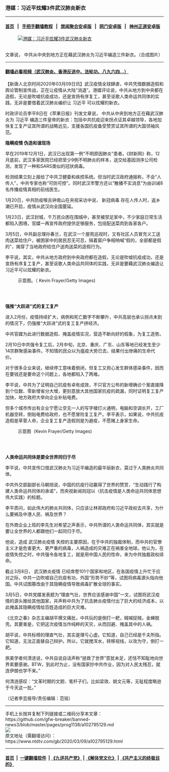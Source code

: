### 港媒：习近平炫耀3件武汉肺炎新衣
------------------------

#### [首页](https://github.com/gfw-breaker/banned-news3/blob/master/README.md) &nbsp;&nbsp;|&nbsp;&nbsp; [手把手翻墙教程](https://github.com/gfw-breaker/guides/wiki) &nbsp;&nbsp;|&nbsp;&nbsp; [禁闻聚合安卓版](https://github.com/gfw-breaker/bn-android) &nbsp;&nbsp;|&nbsp;&nbsp; [网门安卓版](https://github.com/oGate2/oGate) &nbsp;&nbsp;|&nbsp;&nbsp; [神州正道安卓版](https://github.com/SzzdOgate/update) 



<div><div class="featured_image">
 <a href="https://i.ntdtv.com/assets/uploads/2020/03/087c19365063714b27fcbac38b244ba4.jpg" target="_blank">
  <figure>
   <img alt="港媒：习近平炫耀3件武汉肺炎新衣" src="https://i.ntdtv.com/assets/uploads/2020/03/087c19365063714b27fcbac38b244ba4.jpg"/>
  </figure><br/>
 </a>
 <span class="caption">
  文章说， 中共从中央到地方正在藉武汉肺炎为习近平编造三件新衣。（合成图片）
 </span>
</div>
</div><hr/>

#### [翻墙必看视频（武汉肺炎、香港反送中、法轮功、八九六四...）](https://github.com/gfw-breaker/banned-news3/blob/master/pages/link3.md)

<div><div class="post_content" itemprop="articleBody">
 <p>
  【新唐人北京时间2020年03月09日讯】武汉疫情全球肆虐，中共凭借数据造假和舆论管制宣传战，正在让疫情从大陆“消退”。港媒评论说，中共从地方到中央都在造假，无论是吹嘘抗疫成功，还是宣扬有序复工，甚至讴歌人类命运共同体的实践，无非是要借着武汉肺炎编织让
  <ok href="https://www.ntdtv.com/gb/习近平.htm">
   习近平
  </ok>
  可以炫耀的新衣。
 </p>
 <p>
  时政评论员李平8日在《苹果日报》刊发文章说， 中共从中央到地方正在藉武汉肺炎为
  <ok href="https://www.ntdtv.com/gb/习近平.htm">
   习近平
  </ok>
  编造三件皇帝的新衣：包括中共抗疫迎来拐点证其卓越领导，各地加快复工复产证其所谓的战略远见，支援各国抗疫备受赞赏证其所谓的大国领袖风范。
 </p>
 <p>
  <strong>
   隐瞒疫情 伪造和谐现场
  </strong>
 </p>
 <p>
  早在2019年12月1日，武汉已出现第一例“不明原因肺炎”患者。《财新网》称，12月底前，武汉多家医院已经把至少9例不明肺炎的样本，送交给基因测序公司检测，发现了一种和SARS类似的冠状病毒。
 </p>
 <p>
  检测结果立刻上报给了中共卫健委和疾控系统。但当时武汉政府通报称，不会“人传人”，中共专家也称“可防可控”。同时武汉市警方还以“散播不实消息”为由训诫8名传播疫情真相的前线医生。
 </p>
 <p>
  1月20日，中共防疫喉舌钟南山在央视采访中说，
  <ok href="https://www.ntdtv.com/gb/新冠病毒.htm">
   新冠病毒
  </ok>
  存在人传人时，返乡潮已开启，疫情从武汉向全国蔓延。
 </p>
 <p>
  1月23日，武汉封城，千万民众困在围城中，甚至被禁足家中，不少家庭日常生活都陷入困境，官媒一再宣传政府提供足够服务，包括配送菜肉到各家各户。
 </p>
 <p>
  3月5日，中共副总理孙春兰，在武汉一个屋苑巡视时，又有社区人员冒充义工送肉送菜给住户，被困家中的居民忍无可忍，隔着窗户争相呐喊“假的，全部都是假的”，揭穿了当地政府给住户送肉送菜的造假行为。
 </p>
 <p>
  李平说，其实，中共从地方政府到中央政府都在造假，无论是吹嘘抗疫成功，还是宣扬有序复工复产，甚至讴歌人类命运共同体的实践，无非是要藉武汉肺炎编造让习近平可以炫耀的新衣。
 </p>
 <figure class="wp-caption alignnone" id="attachment_102783567" style="width: 600px">
  <ok href="https://i.ntdtv.com/assets/uploads/2020/02/GettyImages-1129984778-2-600x338.jpg">
   <img alt="" class="size-medium wp-image-102783567" src="https://i.ntdtv.com/assets/uploads/2020/02/GettyImages-1129984778-2-600x338-600x338.jpg"/>
  </ok>
  <br/><figcaption class="wp-caption-text">
   示意图。（ Kevin Frayer/Getty Images)
  </figcaption><br/>
 </figure><br/>
 <p>
  <strong>
   强推“大跃进”式的复工复产
  </strong>
 </p>
 <p>
  进入2月份，疫情持续扩大，病例和死亡数字不断攀升，中共高层也承认拐点未到的情况下，仍强推“大跃进”式的复工复产拼经济。
 </p>
 <p>
  中共官媒为此进行数据造假、掩盖疫情实况，营造不断向好的假象，为复工造势。
 </p>
 <p>
  2月10日中共强令复工后，2月中旬，北京、重庆、广东、山东等地已经发生至少14宗群聚感染事件。不知情的民众以为瘟疫大势已去，结果付出惨痛的生命代价。
 </p>
 <p>
  对于很多企业来说，继续停工意味着倒闭，但复工又担心发生群体感染事件，因而在要钱还是要命这个问题上，各地都陷入了两难。
 </p>
 <p>
  李平说，中共为了证明自己抗疫有卓有成效，不只官方公布的新增确诊个案直接降到个位数、零新增省分大增，更刻意放大其他国家抗疫的疏漏，同时证明复工复产加快，地方政府大举向企业补贴电费。
 </p>
 <p>
  但多个城市传出有企业宁愿让空无一人的写字楼灯火通明，电脑和空调长开，工厂机器空转，倒贴电费给政府，也不愿冒险复工复产。李平表示，如果说，中共抗疫造假是草菅人命，企业复工复产造假则是为避疫，不愿赌上身家生命。
 </p>
 <figure class="wp-caption alignnone" id="attachment_102778463" style="width: 600px">
  <ok href="https://i.ntdtv.com/assets/uploads/2020/02/GettyImages-1130614287-1.jpg">
   <img alt="" class="size-medium wp-image-102778463" src="https://i.ntdtv.com/assets/uploads/2020/02/GettyImages-1130614287-1-600x338.jpg"/>
  </ok>
  <br/><figcaption class="wp-caption-text">
   示意图（Kevin Frayer/Getty Images)
  </figcaption><br/>
 </figure><br/>
 <p>
  <strong>
   人类命运共同体是要全世界同归于尽
  </strong>
 </p>
 <p>
  李平说，中共宣传口借武汉肺炎为习近平编造的最华丽新衣，莫过于人类肺炎共同体。
 </p>
 <p>
  中共外交部副部长马朝旭说，中国的抗疫行动赢得了世界的赞赏，“生动践行了构建人类命运共同体的承诺”，而央视新闻则冠以〈抗击疫情是人类命运共同体思想伟大实践〉的标题。
 </p>
 <p>
  李平质问，如此伟大的肺炎共同体，只应该让林郑政府和习近平政权去共享，为什么要祸及中港人民、祸及世界？
 </p>
 <p>
  在外商企业上班的李先生对希望之声表示，中共所谓的人类命运共同体，其实就是要让全世界的人都跟他们一起同归于尽。
 </p>
 <p>
  他说，造成
  <ok href="https://www.ntdtv.com/gb/442749.htm">
   武汉肺炎疫情
  </ok>
  失控的主要原因，在于中共的独裁体制，而中共的官僚主义才是危害更大、更严重的病毒，人祸造成的灾难正在祸害全地球。他认为，在疫情失控之时，中共强令各地复工，就是用中国人民的性命，来为中共独裁政权续命。
 </p>
 <p>
  截止3月8日，
  <ok href="https://www.ntdtv.com/gb/442749.htm">
   武汉肺炎疫情
  </ok>
  已经席卷101个国家和地区，在各国疫情上升忙于应对之际，中共一边吹嘘自己抗疫有功，外国“形势不妙”等，试图将病毒源头指向他国。中共试图篡改由于其隐瞒疫情导致病毒扩散全球的事实。
 </p>
 <p>
  3月5日，中共党媒发表题为“理直气壮，世界应该感谢中国”一文，试图将武汉疫情的源头推给其他国家，并声称中共为了抗击肺炎疫情付出了巨大的经济成本，以此掩盖其隐瞒疫情给百姓造成的巨大灾难。
 </p>
 <p>
  《北京之春》杂志主编胡平撰文痛批，中共玩的是倒打一耙，贼喊捉贼，金蝉脱壳。其要害是，它把这次疫情当作纯粹的天灾，从而回避、掩盖其中的人祸。
 </p>
 <p>
  胡平说，中共标榜的理直气壮，其实是理亏心虚。它知道，自己已经是千夫所指。它知道，无法正面替自己辩护。所以，它就搅浑水，转移视线，以攻为守，倒打一耙。
 </p>
 <p>
  旅美学者何清涟说，中共自说自话声称“拯救了世界”意犹未足，还恬不知耻地向世界索要感谢。BTW，到此时为止，没有国家抄中共作业，因为对人民太残忍，就连伊朗也学不来。”
 </p>
 <p>
  何清涟感叹：“文革时期的文胆、笔杆子们，比如梁效、姚文元等，无耻程度略逊于今天这一批。”
 </p>
 <p>
  （记者李芸报导/责任编辑：范铭）
 </p>
 <div class="single_ad">
 </div>
</div>
</div>
<hr/>
手机上长按并复制下列链接或二维码分享本文章：<br/>
https://github.com/gfw-breaker/banned-news3/blob/master/pages/prog1138/a102795129.md <br/>
<a href='https://github.com/gfw-breaker/banned-news3/blob/master/pages/prog1138/a102795129.md'><img src='https://github.com/gfw-breaker/banned-news3/blob/master/pages/prog1138/a102795129.md.png'/></a> <br/>
原文地址（需翻墙访问）：https://www.ntdtv.com/gb/2020/03/09/a102795129.html


------------------------
#### [首页](https://github.com/gfw-breaker/banned-news3/blob/master/README.md) &nbsp;|&nbsp; [一键翻墙软件](https://github.com/gfw-breaker/nogfw/blob/master/README.md) &nbsp;| [《九评共产党》](https://github.com/gfw-breaker/9ping.md/blob/master/README.md#九评之一评共产党是什么) | [《解体党文化》](https://github.com/gfw-breaker/jtdwh.md/blob/master/README.md) | [《共产主义的终极目的》](https://github.com/gfw-breaker/gczydzjmd.md/blob/master/README.md)


<img src='http://gfw-breaker.win/banned-news3/pages/prog1138/a102795129.md' width='0px' height='0px'/>